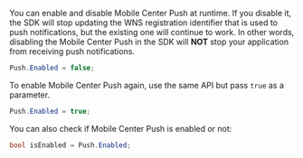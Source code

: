 You can enable and disable Mobile Center Push at runtime. If you disable it, the SDK will stop updating the WNS registration identifier that is used to push notifications, but the existing one will continue  to work. In other words, disabling the Mobile Center Push in the SDK will **NOT** stop your application from receiving push notifications.

```csharp
Push.Enabled = false;
```
To enable Mobile Center Push again, use the same API but pass `true` as a parameter.

```csharp
Push.Enabled = true;
```

You can also check if Mobile Center Push is enabled or not:

```csharp
bool isEnabled = Push.Enabled;
```